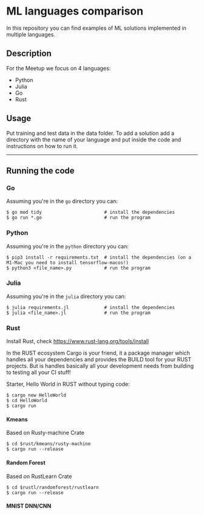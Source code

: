 # ML languages comparison

In this repository you can find examples of ML solutions implemented in multiple languages.
## Description
For the Meetup we focus on 4 languages:
- Python
- Julia
- Go
- Rust

## Usage
Put training and test data in the data folder. To add a solution add a directory with the name of your language and put inside the code and instructions on how to run it.
***
## Running the code

### Go
Assuming you're in the `go` directory you can:
```shell
$ go mod tidy                       # install the dependencies
$ go run *.go                       # run the program
```

### Python
Assuming you're in the `python` directory you can:
```shell
$ pip3 install -r requirements.txt  # install the dependencies (on a M1-Mac you need to install tensorflow-macos!)
$ python3 <file_name>.py            # run the program
```

### Julia
Assuming you're in the `julia` directory you can:
```shell
$ julia requirements.jl             # install the dependencies
$ julia <file_name>.jl              # run the program
```

###  Rust
Install Rust, check https://www.rust-lang.org/tools/install

In the RUST ecosystem Cargo is your friend, it a package manager which handles all your dependencies and provides 
the BUILD tool for your RUST projects. But is handles basically all your development needs from building to testing all
your CI stuff! 

Starter, Hello World in RUST without typing code:

    $ cargo new HelloWorld
    $ cd HelloWorld
    $ cargo run

#### Kmeans
Based on Rusty-machine Crate

    $ cd $rust/kmeans/rusty-machine
    $ cargo run --release

#### Random Forest
Based on RustLearn Crate

    $ cd $rustl/randomforest/rustlearn
    $ cargo run --release

#### MNIST DNN/CNN

